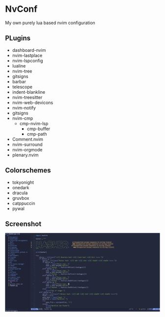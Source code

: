 # NvConf

My  own purely lua based nvim configuration

## PLugins

* dashboard-nvim
* nvim-lastplace
* nvim-lspconfig
* lualine
* nvim-tree
* gitsigns
* barbar
* telescope
* indent-blankline
* nvim-treesitter
* nvim-web-devicons
* nvim-notify
* gitsigns
* nvim-cmp
  - cmp-nvim-lsp
	- cmp-buffer
	- cmp-path
* Comment.nvim
* nvim-surround
* nvim-orgmode
* plenary.nvim

## Colorschemes

* tokyonight
* onedark
* dracula
* gruvbox
* catppuccin
* pywal

## Screenshot
![screenshot](https://github.com/TechnicalDC/NvConf/blob/main/images/nvim.png)
